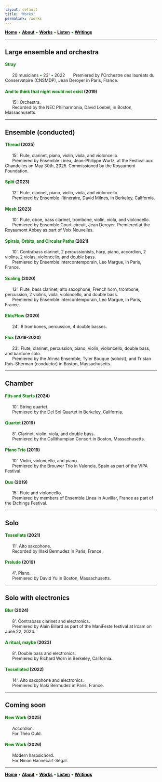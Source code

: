 ```yaml
---
layout: default
title: "Works"
permalink: /works
---
```


<a href="/" style="color: black">**Home**</a> <a style="color: green"> • </a> <a href="/about" style="color: black">**About**</a> <a style="color: green"> • </a> <a href="/works" style="color: black">**Works**</a> <a style="color: green"> • </a> <a href="/listen" style="color: black">**Listen**</a> <a style="color: green"> • </a> <a href="/writings" style="color: black">**Writings**</a>

***

## Large ensemble and orchestra

#### <a style="color: green"> Stray </a>
  
&nbsp; &nbsp; &nbsp; 20 musicians <a style="color: green"> • </a> 23' <a style="color: green"> • </a> 2022
&nbsp; &nbsp; &nbsp; Premiered by l'Orchestre des lauréats du Conservatoire (CNSMDP), Jean Deroyer in Paris, France.

#### <a style="color: green"> And to think that night would not exist </a> (2019)

&nbsp; &nbsp; &nbsp; 15'. Orchestra.  
&nbsp; &nbsp; &nbsp; Recorded by the NEC Philharmonia, David Loebel, in Boston, Massachusetts.

***

## Ensemble (conducted)

#### <a style="color: green"> Thread </a> (2025)

&nbsp; &nbsp; &nbsp; 15'. Flute, clarinet, piano, violin, viola, and violoncello.  
&nbsp; &nbsp; &nbsp; Premiered by Ensemble Linea, Jean-Philippe Wurtz, at the Festival aux Chandelles on May 30th, 2025. Commissioned by the Royaumont Foundation.

#### <a style="color: green"> Split </a> (2023)

&nbsp; &nbsp; &nbsp; 12'. Flute, clarinet, piano, violin, viola, and violoncello.  
&nbsp; &nbsp; &nbsp; Premiered by Ensemble l’Itinéraire, David Milnes, in Berkeley, California.

#### <a style="color: green"> Mesh </a> (2023)

&nbsp; &nbsp; &nbsp; 10'. Flute, oboe, bass clarinet, trombone, violin, viola, and violoncello.  
&nbsp; &nbsp; &nbsp; Premiered by Ensemble Court-circuit, Jean Deroyer. Premiered at the Royaumont Abbey as part of Voix Nouvelles.

#### <a style="color: green"> Spirals, Orbits, and Circular Paths </a> (2021)

&nbsp; &nbsp; &nbsp; 10'. Contrabass clarinet, 2 percussionists, harp, piano, accordion, 2 violins, 2 violas, violoncello, and double bass.  
&nbsp; &nbsp; &nbsp; Premiered by Ensemble intercontemporain, Leo Margue,  in Paris, France.

#### <a style="color: green"> Scaling </a> (2020)

&nbsp; &nbsp; &nbsp; 13'. Flute, bass clarinet, alto saxophone, French horn, trombone, percussion, 2 violins, viola, violoncello, and double bass.  
&nbsp; &nbsp; &nbsp; Premiered by Ensemble intercontemporain, Leo Margue, in Paris, France.

#### <a style="color: green"> Ebb/Flow </a> (2020)

&nbsp; &nbsp; &nbsp; 24'. 8 trombones, percussion, 4 double basses.

#### <a style="color: green"> Flux </a> (2019-2020)

&nbsp; &nbsp; &nbsp; 23'. Flute, clarinet, percussion, piano, violin, violoncello, double bass, and baritone solo.  
&nbsp; &nbsp; &nbsp; Premiered by the Alinéa Ensemble, Tyler Bouque (soloist), and Tristan Rais-Sherman (conductor) in Boston, Massachusetts.

***

## Chamber

#### <a style="color: green"> Fits and Starts </a> (2024)

&nbsp; &nbsp; &nbsp; 10'. String quartet.  
&nbsp; &nbsp; &nbsp; Premiered by the Del Sol Quartet in Berkeley, California.

#### <a style="color: green"> Quartet </a> (2019)

&nbsp; &nbsp; &nbsp; 8'. Clarinet, violin, viola, and double bass.  
&nbsp; &nbsp; &nbsp; Premiered by the Callithumpian Consort in Boston, Massachusetts.

#### <a style="color: green"> Piano Trio </a> (2019)

&nbsp; &nbsp; &nbsp; 10'. Violin, violoncello, and piano.  
&nbsp; &nbsp; &nbsp; Premiered by the Brouwer Trio in Valencia, Spain as part of the VIPA Festival.

#### <a style="color: green"> Duo </a> (2019)

&nbsp; &nbsp; &nbsp; 15'. Flute and violoncello.  
&nbsp; &nbsp; &nbsp; Premiered by members of Ensemble Linea in Auvillar, France as part of the Etchings Festival.

***

## Solo

#### <a style="color: green"> Tessellate </a> (2021)

&nbsp; &nbsp; &nbsp; 11'. Alto saxophone.  
&nbsp; &nbsp; &nbsp; Recorded by Iñaki Bermudez in Paris, France.

#### <a style="color: green"> Prelude </a> (2019)

&nbsp; &nbsp; &nbsp; 4'. Piano.  
&nbsp; &nbsp; &nbsp; Premiered by David Yu in Boston, Massachusetts.

***

## Solo with electronics

#### <a style="color: green"> Blur </a> (2024)

&nbsp; &nbsp; &nbsp; 8'. Contrabass clarinet and electronics.  
&nbsp; &nbsp; &nbsp; Premiered by Alain Billard as part of the ManiFeste festival at Ircam on June 22, 2024.

#### <a style="color: green"> A ritual, maybe </a> (2023)

&nbsp; &nbsp; &nbsp; 8'. Double bass and electronics.  
&nbsp; &nbsp; &nbsp; Premiered by Richard Worn in Berkeley, California.

#### <a style="color: green"> Tessellated </a> (2022)

&nbsp; &nbsp; &nbsp; 14'. Alto saxophone and electronics.  
&nbsp; &nbsp; &nbsp; Premiered by Iñaki Bermudez in Paris, France.

***

## Coming soon

#### <a style="color: green"> New Work </a> (2025)

&nbsp; &nbsp; &nbsp; Accordion.  
&nbsp; &nbsp; &nbsp; For Théo Ould.

#### <a style="color: green"> New Work </a> (2026)

&nbsp; &nbsp; &nbsp; Modern harpsichord.  
&nbsp; &nbsp; &nbsp; For Ninon Hannecart-Ségal.

***

<a href="/" style="color: black">**Home**</a> <a style="color: green"> • </a> <a href="/about" style="color: black">**About**</a> <a style="color: green"> • </a> <a href="/works" style="color: black">**Works**</a> <a style="color: green"> • </a> <a href="/listen" style="color: black">**Listen**</a> <a style="color: green"> • </a> <a href="/writings" style="color: black">**Writings**</a>
